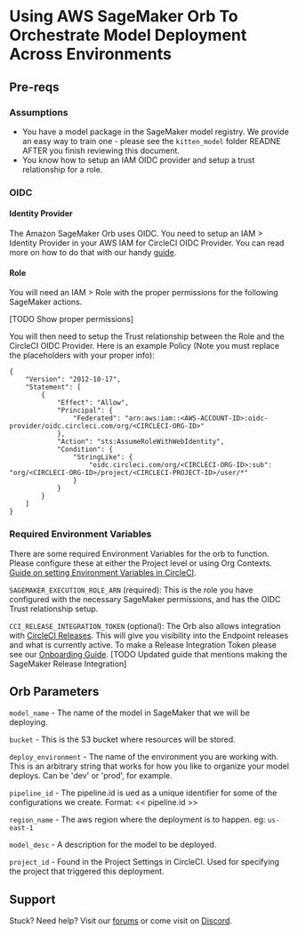 # Using AWS SageMaker Orb To Orchestrate Model Deployment Across Environments

## Pre-reqs

### Assumptions

* You have a model package in the SageMaker model registry. We provide an easy way to train one - please see the `kitten_model` folder READNE AFTER you finish reviewing this document.
* You know how to setup an IAM OIDC provider and setup a trust relationship for a role.

### OIDC

#### Identity Provider

The Amazon SageMaker Orb uses OIDC. You need to setup an IAM > Identity Provider in your AWS IAM for CircleCI OIDC Provider. You can read more on how to do that with our handy [guide](https://circleci.com/docs/openid-connect-tokens/).

#### Role

You will need an IAM > Role with the proper permissions for the following SageMaker actions.

[TODO Show proper permissions]

You will then need to setup the Trust relationship between the Role and the CircleCI OIDC Provider. Here is an example Policy (Note you must replace the placeholders with your proper info):

```
{
	"Version": "2012-10-17",
	"Statement": [
        {
            "Effect": "Allow",
            "Principal": {
                "Federated": "arn:aws:iam::<AWS-ACCOUNT-ID>:oidc-provider/oidc.circleci.com/org/<CIRCLECI-ORG-ID>"
            },
            "Action": "sts:AssumeRoleWithWebIdentity",
            "Condition": {
                "StringLike": {
                    "oidc.circleci.com/org/<CIRCLECI-ORG-ID>:sub": "org/<CIRCLECI-ORG-ID>/project/<CIRCLECI-PROJECT-ID>/user/*"
                }
            }
        }
    ]
}
```

### Required Environment Variables

There are some required Environment Variables for the orb to function. Please configure these at either the Project level or using Org Contexts. [Guide on setting Environment Variables in CircleCI](https://circleci.com/docs/set-environment-variable/).

`SAGEMAKER_EXECUTION_ROLE_ARN` (required): This is the role you have configured with the necessary SageMaker permissions, and has the OIDC Trust relationship setup.

`CCI_RELEASE_INTEGRATION_TOKEN` (optional): The Orb also allows integration with [CircleCI Releases](https://app.circleci.com/releases). This will give you visibility into the Endpoint releases and what is currently active. To make a Release Integration Token please see our [Onboarding Guide](https://circleci.com/docs/release/set-up-a-release-environment/). [TODO Updated guide that mentions making the SageMaker Release Integration]

## Orb Parameters

`model_name` - The name of the model in SageMaker that we will be deploying.

`bucket` - This is the S3 bucket where resources will be stored.

`deploy_environment` - The name of the environment you are working with. This is an arbitrary string that works for how you like to organize your model deploys. Can be 'dev' or 'prod', for example.

`pipeline_id` - The pipeline.id is ued as a unique identifier for some of the configurations we create. Format: << pipeline.id >>

`region_name` - The aws region where the deployment is to happen. eg: `us-east-1`

`model_desc` - A description for the model to be deployed.

`project_id` - Found in the Project Settings in CircleCI. Used for specifying the project that triggered this deployment.

## Support

Stuck? Need help? Visit our [forums](https://discuss.circleci.com/) or come visit on [Discord](https://discord.com/invite/UWsWB44zYj).

